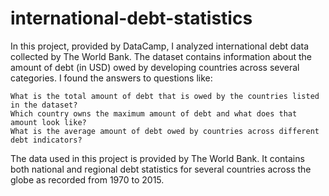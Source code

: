 # international-debt-statistics

In this project, provided by DataCamp, I analyzed international debt data collected by The World Bank. The dataset contains information about the amount of debt (in USD) owed by developing countries across several categories. I found the answers to questions like:

    What is the total amount of debt that is owed by the countries listed in the dataset?
    Which country owns the maximum amount of debt and what does that amount look like?
    What is the average amount of debt owed by countries across different debt indicators?

The data used in this project is provided by The World Bank. It contains both national and regional debt statistics for several countries across the globe as recorded from 1970 to 2015.

